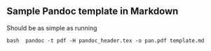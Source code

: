 ## Sample Pandoc template in Markdown

Should be as simple as running 

`bash 
pandoc -t pdf -H pandoc_header.tex -o pan.pdf template.md
`
